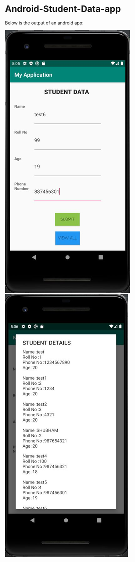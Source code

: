# Android-Student-Data-app

Below is the output of an android app:

![Screenshot](https://github.com/Shubham-s-Pandey/Android-Student-Data-/blob/main/screenshot/1.JPG)
![Screenshot](https://github.com/Shubham-s-Pandey/Android-Student-Data-/blob/main/screenshot/2.JPG)
